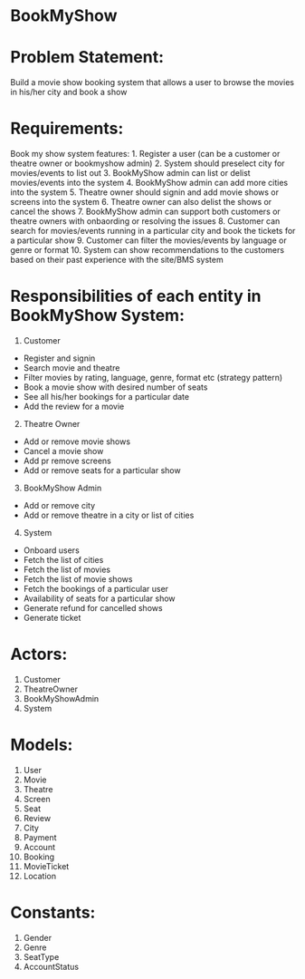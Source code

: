 # BookMyShow

# Problem Statement:
Build a movie show booking system that allows a user to browse the movies in his/her city and book a show

# Requirements:
  Book my show system features:
    1. Register a user (can be a customer or theatre owner or bookmyshow admin)
    2. System should preselect city for movies/events to list out
    3. BookMyShow admin can list or delist movies/events into the system
    4. BookMyShow admin can add more cities into the system
    5. Theatre owner should signin and add movie shows or screens into the system
    6. Theatre owner can also delist the shows or cancel the shows
    7. BookMyShow admin can support both customers or theatre owners with onbaording or resolving the issues
    8. Customer can search for movies/events running in a particular city and book the tickets for a particular show
    9. Customer can filter the movies/events by language or genre or format
    10. System can show recommendations to the customers based on their past experience with the site/BMS system
 
# Responsibilities of each entity in BookMyShow System:

1. Customer
  - Register and signin 
  - Search movie and theatre
  - Filter movies by rating, language, genre, format etc (strategy pattern)
  - Book a movie show with desired number of seats
  - See all his/her bookings for a particular date
  - Add the review for a movie
 
2. Theatre Owner
  - Add or remove movie shows
  - Cancel a movie show
  - Add pr remove screens
  - Add or remove seats for a particular show

3. BookMyShow Admin
  - Add or remove city
  - Add or remove theatre in a city or list of cities
  
4. System
  - Onboard users
  - Fetch the list of cities
  - Fetch the list of movies
  - Fetch the list of movie shows
  - Fetch the bookings of a particular user
  - Availability of seats for a particular show
  - Generate refund for cancelled shows
  - Generate ticket
  

# Actors:
1. Customer
2. TheatreOwner
3. BookMyShowAdmin
4. System

# Models:
1. User
2. Movie
3. Theatre
4. Screen
5. Seat
6. Review
7. City
8. Payment
9. Account
10. Booking
11. MovieTicket
12. Location

# Constants:
1. Gender
2. Genre
3. SeatType
4. AccountStatus
